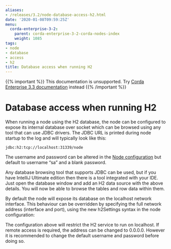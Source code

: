 ```yaml
---
aliases:
- /releases/3.2/node-database-access-h2.html
date: '2020-01-08T09:59:25Z'
menu: 
  corda-enterprise-3-2:
    parent: corda-enterprise-3-2-corda-nodes-index
    weight: 1085
tags:
- node
- database
- access
- h2
title: Database access when running H2
---
```

{{% important %}}
This documentation is unsupported.
Try [Corda Enterprise 3.3 documentation](/docs/corda-enterprise/3.3/_index.md) instead
{{% /important %}}


# Database access when running H2

When running a node using the H2 database, the node can be configured to expose its internal database over socket which
can be browsed using any tool that can use JDBC drivers.
The JDBC URL is printed during node startup to the log and will typically look like this:


`jdbc:h2:tcp://localhost:31339/node`


The username and password can be altered in the [Node configuration](corda-configuration-file.md) but default to username “sa” and a blank
password.

Any database browsing tool that supports JDBC can be used, but if you have IntelliJ Ultimate edition then there is
a tool integrated with your IDE. Just open the database window and add an H2 data source with the above details.
You will now be able to browse the tables and row data within them.

By default the node will expose its database on the localhost network interface. This behaviour can be
overridden by specifying the full network address (interface and port), using the new h2Settings
syntax in the node configuration:

The configuration above will restrict the H2 service to run on localhost. If remote access is required, the address
can be changed to 0.0.0.0. However it is recommended to change the default username and password
before doing so.

